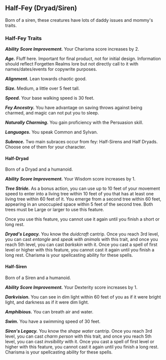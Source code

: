 
## Half-Fey (Dryad/Siren)

Born of a siren, these creatures have lots of daddy issues and mommy's traits. 

### Half-Fey Traits
***Ability Score Improvement.*** Your Charisma score increases by 2.

***Age.*** Fluff here. Important for final product, not for initial design. Information should reflect Forgetten Realms lore but not directly call to it with names/dates/events for copywrite purposes.

***Alignment.*** Lean towards chaotic good. 

***Size.*** Medium, a little over 5 feet tall. 

***Speed.*** Your base walking speed is 30 feet.

***Fey Ancestry.*** You have advantage on saving throws against being charmed, and magic can not put you to sleep.

***Naturally Charming.*** You gain proficiency with the Persuasion skill.

***Languages.*** You speak Common and Sylvan.

***Subrace.*** Two main subraces occur from fey: Half-Sirens and Half Dryads. Choose one of them for your character.

#### Half-Dryad
Born of a Dryad and a humanoid. 

***Ability Score Improvement.*** Your Wisdom score increases by 1.

***Tree Stride.*** As a bonus action, you can use up to 10 feet of your movement speed to enter into a living tree within 10 feet of you that has at least one living tree within 60 feet of it. You emerge from a second tree within 60 feet, appearing in an unoccupied space within 5 feet of the second tree. Both trees must be Large or larger to use this feature.

Once you use this feature, you cannot use it again until you finish a short or long rest.

***Dryad's Legacy.*** You know the *duidcraft* cantrip. Once you reach 3rd level, you can cast *entangle* and *speak with animals* with this trait, and once you reach 5th level, you can cast *barkskin* with it. Once you cast a spell of first level or higher with this feature, you cannot cast it again until you finish a long rest. Charisma is your spellcasting ability for these spells.

#### Half-Siren 
Born of a Siren and a humanoid.

***Ability Score Improvement.*** Your Dexterity score increases by 1.

***Darkvision.*** You can see in dim light within 60 feet of you as if it were bright light, and darkness as if it were dim light. 

***Amphibious.*** You can breath air and water. 

***Swim.*** You have a swimming speed of 30 feet. 

***Siren's Legacy.*** You know the *shape water* cantrip. Once you reach 3rd level, you can cast *charm person* with this trait, and once you reach 5th level, you can cast *invsibility* with it. Once you cast a spell of first level or higher with this feature, you cannot cast it again until you finish a long rest. Charisma is your spellcasting ability for these spells.


